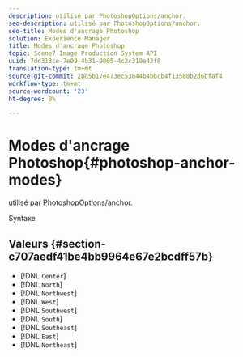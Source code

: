 ```yaml
---
description: utilisé par PhotoshopOptions/anchor.
seo-description: utilisé par PhotoshopOptions/anchor.
seo-title: Modes d'ancrage Photoshop
solution: Experience Manager
title: Modes d'ancrage Photoshop
topic: Scene7 Image Production System API
uuid: 7dd313ce-7e09-4b31-9005-4c2c319e42f8
translation-type: tm+mt
source-git-commit: 2bd5b17e473ec53844b4bbcb4f13580b2d6bfaf4
workflow-type: tm+mt
source-wordcount: '23'
ht-degree: 8%

---
```



# Modes d&#39;ancrage Photoshop{#photoshop-anchor-modes}

utilisé par PhotoshopOptions/anchor.

Syntaxe

## Valeurs {#section-c707aedf41be4bb9964e67e2bcdff57b}

* [!DNL `Center`]
* [!DNL `North`]
* [!DNL `Northwest`]
* [!DNL `West`]
* [!DNL `Southwest`]
* [!DNL `South`]
* [!DNL `Southeast`]
* [!DNL `East`]
* [!DNL `Northeast`]

